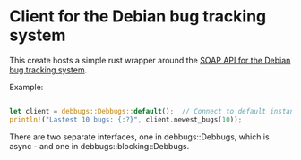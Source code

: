 Client for the Debian bug tracking system
=========================================

This create hosts a simple rust wrapper around the [SOAP API for the Debian bug
tracking system](https://wiki.debian.org/DebbugsSoapInterface).

Example:

```rust

let client = debbugs::Debbugs::default();  // Connect to default instance
println!("Lastest 10 bugs: {:?}", client.newest_bugs(10));
```

There are two separate interfaces, one in debbugs::Debbugs, which is
async - and one in debbugs::blocking::Debbugs.
